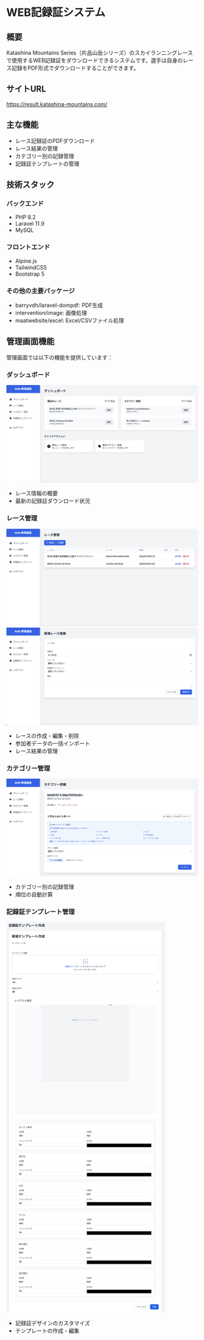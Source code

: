 # WEB記録証システム

## 概要
Katashina Mountains Series（片品山岳シリーズ）のスカイランニングレースで使用するWEB記録証をダウンロードできるシステムです。選手は自身のレース記録をPDF形式でダウンロードすることができます。

## サイトURL
https://result.katashina-mountains.com/

## 主な機能
- レース記録証のPDFダウンロード
- レース結果の管理
- カテゴリー別の記録管理
- 記録証テンプレートの管理

## 技術スタック
### バックエンド
- PHP 8.2
- Laravel 11.9
- MySQL

### フロントエンド
- Alpine.js
- TailwindCSS
- Bootstrap 5

### その他の主要パッケージ
- barryvdh/laravel-dompdf: PDF生成
- intervention/image: 画像処理
- maatwebsite/excel: Excel/CSVファイル処理

## 管理画面機能
管理画面では以下の機能を提供しています：

### ダッシュボード
![管理画面ダッシュボード](screenshots/admin_dashboard.png)
- レース情報の概要
- 最新の記録証ダウンロード状況

### レース管理
![レース一覧](screenshots/admin_race_list.png)
![レース作成](screenshots/admin_create_race.png)
- レースの作成・編集・削除
- 参加者データの一括インポート
- レース結果の管理

### カテゴリー管理
![カテゴリー詳細](screenshots/admin_category_detail.png)
- カテゴリー別の記録管理
- 順位の自動計算

### 記録証テンプレート管理
![テンプレート作成](screenshots/admin_create_template.png)
- 記録証デザインのカスタマイズ
- テンプレートの作成・編集